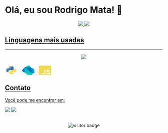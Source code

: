 # Olá, eu sou Rodrigo Mata! 👋

<div align="center">
  <a href="https://github.com/rodrigomatta/">
  <img height="180em" src="https://github-readme-stats.vercel.app/api?username=rodrigomatta&show_icons=true&theme=dracula&include_all_commits=true&count_private=true"/>
  <img height="180em" src="https://github-readme-stats.vercel.app/api/top-langs/?username=rodrigomatta&layout=compact&langs_count=5&theme=dracula"/>
</div>

## Linguagens mais usadas

<hr>
<div align="center">
  <img height="150" src="https://media.tenor.com/dHk-LfzHrtwAAAAi/linux-computer.gif"  />
</div>

<div style="display: inline_block"><br>
  <span style="margin-right: 10px;"><img align="center" alt="Rod-Python" height="30" width="40" src="https://raw.githubusercontent.com/devicons/devicon/master/icons/python/python-original.svg"></span>
  <span style="margin-right: 10px;"><img align="center" alt="Rod-Dart" height="30" width="40" src="https://raw.githubusercontent.com/devicons/devicon/master/icons/dart/dart-original.svg"></span>
  <span style="margin-right: 10px;"><img align="center" alt="Rod-JavaScript" height="30" width="40" src="https://raw.githubusercontent.com/devicons/devicon/master/icons/javascript/javascript-plain.svg"></span>
</div>

## Contato

Você pode me encontrar em:

<a href="mailto:rodrigomata2008@gmail.com"><img src="https://img.shields.io/badge/-Gmail-%23333?style=for-the-badge&logo=gmail&logoColor=white" target="_blank"></a>
<a href="https://www.linkedin.com/in/rodrigoomata" target="_blank"><img src="https://img.shields.io/badge/-LinkedIn-%230077B5?style=for-the-badge&logo=linkedin&logoColor=white" target="_blank"></a>

<div align="center">
<br/>
  <img src="https://visitor-badge.laobi.icu/badge?page_id=github.com/rodrigomatta.README.md" alt="visitor badge"/>
</div>

